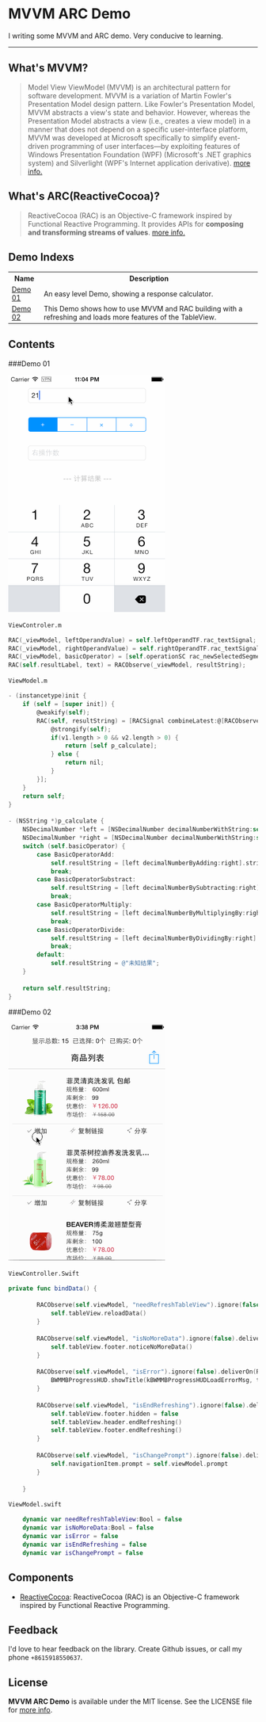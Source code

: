 MVVM ARC Demo
============

I writing some MVVM and ARC demo. Very conducive to learning.

---

What's MVVM?
-----------

> Model View ViewModel (MVVM) is an architectural pattern for software development.
> MVVM is a variation of Martin Fowler's Presentation Model design pattern. Like Fowler's Presentation Model, MVVM abstracts a view's state and behavior. However, whereas the Presentation Model abstracts a view (i.e., creates a view model) in a manner that does not depend on a specific user-interface platform, MVVM was developed at Microsoft specifically to simplify event-driven programming of user interfaces—by exploiting features of Windows Presentation Foundation (WPF) (Microsoft's .NET graphics system) and Silverlight (WPF's Internet application derivative).
> [more info.](https://en.wikipedia.org/wiki/Model_View_ViewModel#Components_of_the_MVVM_pattern)

What's ARC(ReactiveCocoa)?
--------------------------

> ReactiveCocoa (RAC) is an Objective-C framework inspired by Functional Reactive
Programming. It provides APIs for **composing and transforming streams of
values**.
> [more info.](https://github.com/ReactiveCocoa/ReactiveCocoa)

Demo Indexs
----------
<table width="100%">
    <tr>
        <th>Name</th>
        <th>Description</th>
    </tr>
    <tr>
        <td><a href="#demo-01">Demo 01</a></td>
        <td>An easy level Demo, showing a response calculator.</td>
    </tr>
    <tr>
        <td><a href="#demo-02">Demo 02</a></td>
        <td>This Demo shows how to use MVVM and RAC building with a refreshing and loads more features of the TableView.</td>
    </tr>
</table>

Contents
----------

###Demo 01

![Demo_01](Demo_01/screenshot.gif "Demo_01")


`ViewControler.m`
```Objective-C
RAC(_viewModel, leftOperandValue) = self.leftOperandTF.rac_textSignal;
RAC(_viewModel, rightOperandValue) = self.rightOperandTF.rac_textSignal;
RAC(_viewModel, basicOperator) = [self.operationSC rac_newSelectedSegmentIndexChannelWithNilValue:@0];
RAC(self.resultLabel, text) = RACObserve(_viewModel, resultString);
```

`ViewModel.m`
```Objective-C
- (instancetype)init {
    if (self = [super init]) {
        @weakify(self);
        RAC(self, resultString) = [RACSignal combineLatest:@[RACObserve(self, leftOperandValue),RACObserve(self, rightOperandValue), RACObserve(self, basicOperator)] reduce:^id(NSString *v1, NSString *v2){
            @strongify(self);
            if(v1.length > 0 && v2.length > 0) {
                return [self p_calculate];
            } else {
                return nil;
            }
        }];
    }
    return self;
}

- (NSString *)p_calculate {
    NSDecimalNumber *left = [NSDecimalNumber decimalNumberWithString:self.leftOperandValue];
    NSDecimalNumber *right = [NSDecimalNumber decimalNumberWithString:self.rightOperandValue];
    switch (self.basicOperator) {
        case BasicOperatorAdd:
            self.resultString = [left decimalNumberByAdding:right].stringValue;
            break;
        case BasicOperatorSubstract:
            self.resultString = [left decimalNumberBySubtracting:right].stringValue;
            break;
        case BasicOperatorMultiply:
            self.resultString = [left decimalNumberByMultiplyingBy:right].stringValue;
            break;
        case BasicOperatorDivide:
            self.resultString = [left decimalNumberByDividingBy:right].stringValue;
            break;
        default:
            self.resultString = @"未知结果";
    }
    
    return self.resultString;
}
```

###Demo 02

![Demo_02](Demo_02/screenshot.gif "Demo_02")

`ViewController.Swift`
```Swift
private func bindData() {
        
        RACObserve(self.viewModel, "needRefreshTableView").ignore(false).deliverOn(RACScheduler.mainThreadScheduler()).subscribeNext { (needRefreshTableView:AnyObject!) -> Void in
            self.tableView.reloadData()
        }
        
        RACObserve(self.viewModel, "isNoMoreData").ignore(false).deliverOn(RACScheduler.mainThreadScheduler()).subscribeNext { (isNoMoreData:AnyObject!) -> Void in
            self.tableView.footer.noticeNoMoreData()
        }
        
        RACObserve(self.viewModel, "isError").ignore(false).deliverOn(RACScheduler.mainThreadScheduler()).subscribeNext { (isError:AnyObject!) -> Void in
            BWMMBProgressHUD.showTitle(kBWMMBProgressHUDLoadErrorMsg, toView: self.view, hideAfter: kBWMMBProgressHUDHideTimeInterval, msgType: .Error)
        }
        
        RACObserve(self.viewModel, "isEndRefreshing").ignore(false).deliverOn(RACScheduler.mainThreadScheduler()).subscribeNext { (isError:AnyObject!) -> Void in
            self.tableView.footer.hidden = false
            self.tableView.header.endRefreshing()
            self.tableView.footer.endRefreshing()
        }
        
        RACObserve(self.viewModel, "isChangePrompt").ignore(false).deliverOn(RACScheduler.mainThreadScheduler()).subscribeNext { (isChangePrompt:AnyObject!) -> Void in
            self.navigationItem.prompt = self.viewModel.prompt
        }
        
    }
```

`ViewModel.swift`
```Swift
    dynamic var needRefreshTableView:Bool = false
    dynamic var isNoMoreData:Bool = false
    dynamic var isError = false
    dynamic var isEndRefreshing = false
    dynamic var isChangePrompt = false
```

Components
----------

* [ReactiveCocoa](https://github.com/ReactiveCocoa/ReactiveCocoa): ReactiveCocoa (RAC) is an Objective-C framework inspired by Functional Reactive Programming.

Feedback
--------

I'd love to hear feedback on the library. Create Github issues, or call my phone `+8615918550637`.

License
----------------

**MVVM ARC Demo** is available under the MIT license. See the LICENSE file for [more info](LICENSE).
